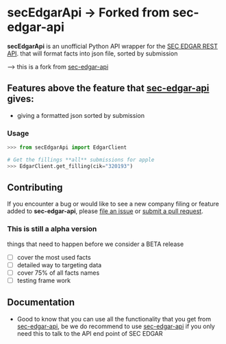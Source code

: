 # secEdgarApi -> Forked from sec-edgar-api

<!---
[![Tests](https://github.com/jadchaar/sec-edgar-api/actions/workflows/continuous_integration.yml/badge.svg)](https://github.com/jadchaar/sec-edgar-api/actions/workflows/continuous_integration.yml)
[![Documentation Status](https://readthedocs.org/projects/sec-edgar-api/badge/?version=latest)](https://sec-edgar-api.readthedocs.io/en/latest/?badge=latest)
[![codecov](https://codecov.io/gh/jadchaar/sec-edgar-api/branch/main/graph/badge.svg?token=0WLWU3SZKE)](https://codecov.io/gh/jadchaar/sec-edgar-api)
[![PyPI Version](https://img.shields.io/pypi/v/sec-edgar-api.svg)](https://pypi.org/project/sec-edgar-api/)
[![Supported Python Versions](https://img.shields.io/pypi/pyversions/sec-edgar-api.svg)](https://pypi.org/project/sec-edgar-api/)
[![License](https://img.shields.io/pypi/l/sec-edgar-api.svg)](https://pypi.org/project/sec-edgar-api/)
[![Code Style: Black](https://img.shields.io/badge/code%20style-black-000000.svg)](https://github.com/python/black)
-->

**secEdgarApi** is an unofficial Python API wrapper for the [SEC EDGAR REST API](https://www.sec.gov/edgar/sec-api-documentation). that will format facts into json file, sorted by submission

--> this is a fork from [sec-edgar-api](https://github.com/jadchaar/sec-edgar-api)

## Features above the feature that [sec-edgar-api](https://github.com/jadchaar/sec-edgar-api) gives:

- giving a formatted json sorted by submission

<!---
## Quick Start

### Installation

not there yet -> but you can install the one before the fork

-->

### Usage

```python
>>> from secEdgarApi import EdgarClient

# Get the fillings **all** submissions for apple
>>> EdgarClient.get_filling(cik="320193")


```

## Contributing

If you encounter a bug or would like to see a new company filing or feature added to **sec-edgar-api**, please [file an issue](https://github.com/jadchaar/sec-edgar-api/issues) or [submit a pull request](https://help.github.com/en/articles/creating-a-pull-request).

### This is still a alpha version

things that need to happen before we consider a BETA release

- [ ] cover the most used facts
- [ ] detailed way to targeting data
- [ ] cover 75% of all facts names
- [ ] testing frame work

## Documentation

- Good to know that you can use all the functionality that you get from [sec-edgar-api](https://github.com/jadchaar/sec-edgar-api), be we do recommend to use [sec-edgar-api](https://github.com/jadchaar/sec-edgar-api) if you only need this to talk to the API end point of SEC EDGAR
